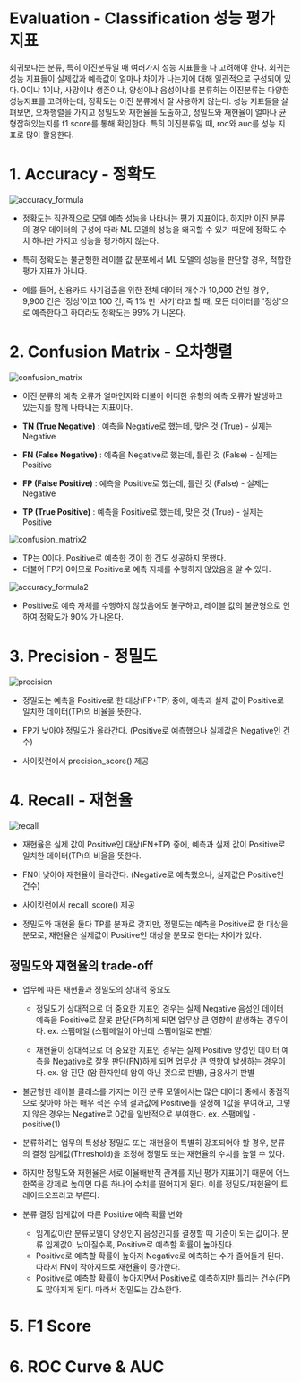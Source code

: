 # Evaluation - Classification 성능 평가 지표
회귀보다는 분류, 특히 이진분류일 때 여러가지 성능 지표들을 다 고려해야 한다. 회귀는 성능 지표들이 실제값과 예측값이 얼마나 차이가 나는지에 대해 일관적으로 구성되어 있다. 0이냐 1이냐, 사망이냐 생존이냐, 양성이냐 음성이냐를 분류하는 이진분류는 다양한 성능지표를 고려하는데, 정확도는 이진 분류에서 잘 사용하지 않는다. 성능 지표들을 살펴보면, 오차행렬을 가지고 정밀도와 재현율을 도출하고, 정밀도와 재현율이 얼마나 균형잡혀있는지를 f1 score를 통해 확인한다. 특히 이진분류일 때, roc와 auc를 성능 지표로 많이 활용한다.  

# 1. Accuracy - 정확도  
![accuracy_formula](https://user-images.githubusercontent.com/58073455/73163518-804eb200-4133-11ea-9006-142a508372c4.PNG)

* 정확도는 직관적으로 모델 예측 성능을 나타내는 평가 지표이다. 하지만 이진 분류의 경우 데이터의 구성에 따라 ML 모델의 성능을 왜곡할 수 있기 때문에 정확도 수치 하나만 가지고 성능을 평가하지 않는다.  

* 특히 정확도는 불균형한 레이블 값 분포에서 ML 모델의 성능을 판단할 경우, 적합한 평가 지표가 아니다.  

* 예를 들어, 신용카드 사기검출을 위한 전체 데이터 개수가 10,000 건일 경우, 9,900 건은 '정상'이고 100 건, 즉 1% 만 '사기'라고 할 때, 모든 데이터를 '정상'으로 예측한다고 하더라도 정확도는 99% 가 나온다.  


# 2. Confusion Matrix - 오차행렬  
![confusion_matrix](https://user-images.githubusercontent.com/58073455/73163888-2ef2f280-4134-11ea-8f08-89c49881521d.PNG)

* 이진 분류의 예측 오류가 얼마인지와 더불어 어떠한 유형의 예측 오류가 발생하고 있는지를 함께 나타내는 지표이다.  

* **TN (True Negative)** : 예측을 Negative로 했는데, 맞은 것 (True) - 실제는 Negative  
* **FN (False Negative)** : 예측을 Negative로 했는데, 틀린 것 (False) - 실제는 Positive  
* **FP (False Positive)** : 예측을 Positive로 했는데, 틀린 것 (False) - 실제는 Negative  
* **TP (True Positive)** : 예측을 Positive로 했는데, 맞은 것 (True) - 실제는 Positive  

![confusion_matrix2](https://user-images.githubusercontent.com/58073455/73164834-0cfa6f80-4136-11ea-98e4-c74dd9c32217.PNG)

* TP는 0이다. Positive로 예측한 것이 한 건도 성공하지 못했다.
* 더불어 FP가 0이므로 Positive로 예측 자체를 수행하지 않았음을 알 수 있다.

![accuracy_formula2](https://user-images.githubusercontent.com/58073455/73164948-4337ef00-4136-11ea-9b4f-9753f4043027.PNG)

* Positive로 예측 자체를 수행하지 않았음에도 불구하고, 레이블 값의 불균형으로 인하여 정확도가 90% 가 나온다.


# 3. Precision - 정밀도
![precision](https://user-images.githubusercontent.com/58073455/73165189-b04b8480-4136-11ea-883d-855a0ac1daa3.PNG)

* 정밀도는 예측을 Positive로 한 대상(FP+TP) 중에, 예측과 실제 값이 Positive로 일치한 데이터(TP)의 비율을 뜻한다.  

* FP가 낮아야 정밀도가 올라간다. (Positive로 예측했으나 실제값은 Negative인 건수)  

* 사이킷런에서 precision_score() 제공  


# 4. Recall - 재현율
![recall](https://user-images.githubusercontent.com/58073455/73165300-e5f06d80-4136-11ea-801f-0eacbd3b3fa5.PNG)

* 재현율은 실제 값이 Positive인 대상(FN+TP) 중에, 예측과 실제 값이 Positive로 일치한 데이터(TP)의 비율을 뜻한다.

* FN이 낮아야 재현율이 올라간다. (Negative로 예측했으나, 실제값은 Positive인 건수)

* 사이킷런에서 recall_score() 제공  

* 정밀도와 재현율 둘다 TP를 분자로 갖지만, 정밀도는 예측을 Positive로 한 대상을 분모로, 재현율은 실제값이 Positive인 대상을 분모로 한다는 차이가 있다.  


## 정밀도와 재현율의 trade-off
* 업무에 따른 재현율과 정밀도의 상대적 중요도  
  - 정밀도가 상대적으로 더 중요한 지표인 경우는 실제 Negative 음성인 데이터 예측을 Positive로 잘못 판단(FP)하게 되면 업무상 큰 영향이 발생하는 경우이다. ex. 스팸메일 (스펨메일이 아닌데 스펨메일로 판별)  
 
  - 재현율이 상대적으로 더 중요한 지표인 경우는 실제 Positive 양성인 데이터 예측을 Negative로 잘못 판단(FN)하게 되면 업무상 큰 영향이 발생하는 경우이다. ex. 암 진단 (암 환자인데 암이 아닌 것으로 판별), 금융사기 판별  

* 불균형한 레이블 클래스를 가지는 이진 분류 모델에서는 많은 데이터 중에서 중점적으로 찾아야 하는 매우 적은 수의 결과값에 Positive를 설정해 1값을 부여하고, 그렇지 않은 경우는 Negative로 0값을 일반적으로 부여한다. ex. 스팸메일 - positive(1)  

* 분류하려는 업무의 특성상 정밀도 또는 재현율이 특별히 강조되어야 할 경우, 분류의 결정 임계값(Threshold)을 조정해 정밀도 또는 재현율의 수치를 높일 수 있다.  

* 하지만 정밀도와 재현율은 서로 이율배반적 관계를 지닌 평가 지표이기 때문에 어느 한쪽을 강제로 높이면 다른 하나의 수치를 떨어지게 된다. 이를 정밀도/재현율의 트레이드오프라고 부른다.  

* 분류 결정 임계값에 따른 Positive 예측 확률 변화
  - 임계값이란 분류모델이 양성인지 음성인지를 결정할 때 기준이 되는 값이다. 분류 임계값이 낮아질수록, Positive로 예측할 확률이 높아진다.
  - Positive로 예측할 확률이 높아져 Negative로 예측하는 수가 줄어들게 된다. 따라서 FN이 작아지므로 재현율이 증가한다.
  - Positive로 예측할 확률이 높아지면서 Positive로 예측하지만 틀리는 건수(FP)도 많아지게 된다. 따라서 정밀도는 감소한다.


# 5. F1 Score


# 6. ROC Curve & AUC


